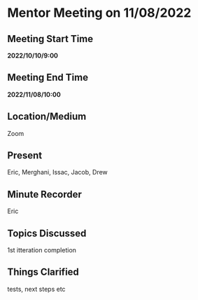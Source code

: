 # Mentor Meeting on 11/08/2022

## Meeting Start Time

 **2022/10/10/9:00** 

## Meeting End Time

 **2022/11/08/10:00** 
 
## Location/Medium

Zoom

## Present

Eric, Merghani, Issac, Jacob, Drew

## Minute Recorder

Eric

## Topics Discussed

1st itteration completion 

## Things Clarified

tests, next steps etc

